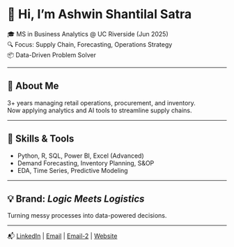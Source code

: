 # 👋 Hi, I’m Ashwin Shantilal Satra

🎓 MS in Business Analytics @ UC Riverside (Jun 2025)  
🔍 Focus: Supply Chain, Forecasting, Operations Strategy  
📦 Data-Driven Problem Solver

---

## 💼 About Me

3+ years managing retail operations, procurement, and inventory.  
Now applying analytics and AI tools to streamline supply chains.

---

## 🧠 Skills & Tools

- Python, R, SQL, Power BI, Excel (Advanced)  
- Demand Forecasting, Inventory Planning, S&OP  
- EDA, Time Series, Predictive Modeling  

---

## 💡 Brand: *Logic Meets Logistics*

Turning messy processes into data-powered decisions.

---

📬 [LinkedIn](https://www.linkedin.com/in/ashwin-satra) | [Email](ashwinsatra3d@gmail.com) | [Email-2](contact@ashwinsatra.com) | [Website](http://www.ashwinsatra.com)
